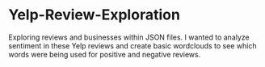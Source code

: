 # Yelp-Review-Exploration
Exploring reviews and businesses within JSON files. I wanted to analyze sentiment in these Yelp reviews and create basic wordclouds to see which words were being used for positive and negative reviews.
